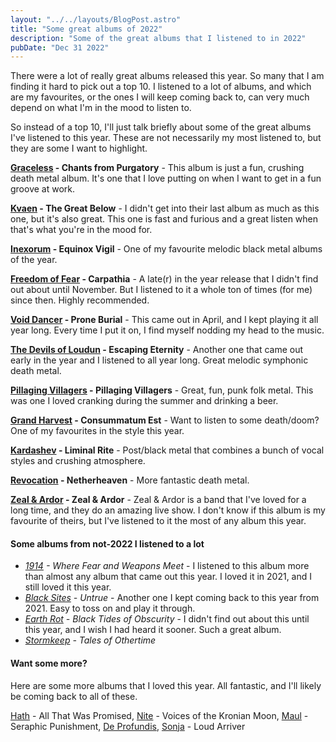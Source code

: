 ```yaml
---
layout: "../../layouts/BlogPost.astro"
title: "Some great albums of 2022"
description: "Some of the great albums that I listened to in 2022"
pubDate: "Dec 31 2022"
---
```


There were a lot of really great albums released this year. So many that I am finding it hard to pick out a top 10. I listened to a lot of albums, and which are my favourites, or the ones I will keep coming back to, can very much depend on what I'm in the mood to listen to.

So instead of a top 10, I'll just talk briefly about some of the great albums I've listened to this year. These are not necessarily my most listened to, but they are some I want to highlight.

**[Graceless](https://graceless-deathmetal.bandcamp.com/) - Chants from Purgatory** - This album is just a fun, crushing death metal album. It's one that I love putting on when I want to get in a fun groove at work.

**[Kvaen](https://kvaen.bandcamp.com/music) - The Great Below** - I didn't get into their last album as much as this one, but it's also great. This one is fast and furious and a great listen when that's what you're in the mood for.

**[Inexorum](https://inexorum.bandcamp.com/music) - Equinox Vigil** - One of my favourite melodic black metal albums of the year.

**[Freedom of Fear](https://freedomoffear.bandcamp.com/music) - Carpathia** - A late(r) in the year release that I didn't find out about until November. But I listened to it a whole ton of times (for me) since then. Highly recommended.

**[Void Dancer](https://voiddancer.bandcamp.com/music) - Prone Burial** - This came out in April, and I kept playing it all year long. Every time I put it on, I find myself nodding my head to the music.

**[The Devils of Loudun](https://thedevilsofloudun.bandcamp.com/) - Escaping Eternity** - Another one that came out early in the year and I listened to all year long. Great melodic symphonic death metal.

**[Pillaging Villagers](https://pillagingvillagers.bandcamp.com/releases) - Pillaging Villagers** - Great, fun, punk folk metal. This was one I loved cranking during the summer and drinking a beer.

**[Grand Harvest](https://grandharvest.bandcamp.com/music) - Consummatum Est** - Want to listen to some death/doom? One of my favourites in the style this year.

**[Kardashev](https://kardashev.bandcamp.com/music) - Liminal Rite** - Post/black metal that combines a bunch of vocal styles and crushing atmosphere.

**[Revocation](https://revocationband.bandcamp.com/music) - Netherheaven** - More fantastic death metal.

**[Zeal & Ardor](https://zealandardor.bandcamp.com/music) - Zeal & Ardor** - Zeal & Ardor is a band that I've loved for a long time, and they do an amazing live show. I don't know if this album is my favourite of theirs, but I've listened to it the most of any album this year.

#### Some albums from not-2022 I listened to a lot
  - _[1914](https://x1914x.bandcamp.com/music) - Where Fear and Weapons Meet_ - I listened to this album more than almost any album that came out this year. I loved it in 2021, and I still loved it this year.
  - _[Black Sites](https://blacksites.bandcamp.com/music) - Untrue_ - Another one I kept coming back to this year from 2021. Easy to toss on and play it through.
  - _[Earth Rot](https://earthrotaus.bandcamp.com/music) - Black Tides of Obscurity_ - I didn't find out about this until this year, and I wish I had heard it sooner. Such a great album.
  - _[Stormkeep](https://stormkeep.bandcamp.com/releases) - Tales of Othertime_

#### Want some more?
Here are some more albums that I loved this year. All fantastic, and I'll likely be coming back to all of these.

[Hath](https://hathnj.bandcamp.com/music) - All That Was Promised, [Nite](https://nitemetal.bandcamp.com/music) - Voices of the Kronian Moon, [Maul](https://maul701.bandcamp.com/music) - Seraphic Punishment, [De Profundis](https://deprofundisband.bandcamp.com/releases), [Sonja](https://sonjaband.bandcamp.com/music) - Loud Arriver

